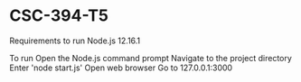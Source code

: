 # CSC-394-T5

Requirements to run
	Node.js 12.16.1
	
To run
	Open the Node.js command prompt
	Navigate to the project directory
	Enter 'node start.js'
	Open web browser
	Go to 127.0.0.1:3000